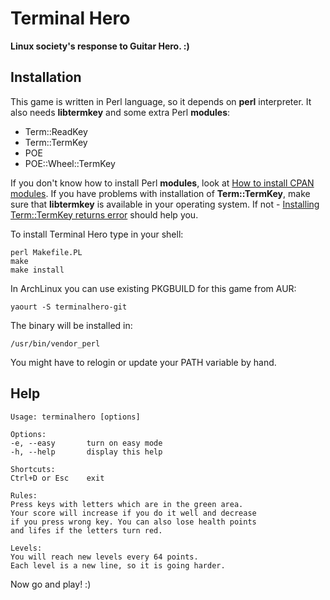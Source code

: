# Terminal Hero
__Linux society's response to Guitar Hero. :)__

## Installation
This game is written in Perl language, so it depends on __perl__ interpreter.
It also needs __libtermkey__ and some extra Perl __modules__:

* Term::ReadKey
* Term::TermKey
* POE
* POE::Wheel::TermKey

If you don't know how to install Perl __modules__, look at [How to install CPAN modules](http://www.cpan.org/modules/INSTALL.html).
If you have problems with installation of __Term::TermKey__, make sure that __libtermkey__ is available in your operating system. If not - [Installing Term::TermKey returns error](http://stackoverflow.com/questions/8287071/installing-termtermkey-returns-error) should help you.

To install Terminal Hero type in your shell:

    perl Makefile.PL
    make
    make install

In ArchLinux you can use existing PKGBUILD for this game from AUR:

    yaourt -S terminalhero-git

The binary will be installed in:

    /usr/bin/vendor_perl

You might have to relogin or update your PATH variable by hand.

## Help

    Usage: terminalhero [options]

    Options:
    -e, --easy       turn on easy mode
    -h, --help       display this help

    Shortcuts:
    Ctrl+D or Esc    exit

    Rules:
    Press keys with letters which are in the green area.
    Your score will increase if you do it well and decrease 
    if you press wrong key. You can also lose health points 
    and lifes if the letters turn red. 

    Levels:
    You will reach new levels every 64 points.
    Each level is a new line, so it is going harder.

Now go and play! :)
